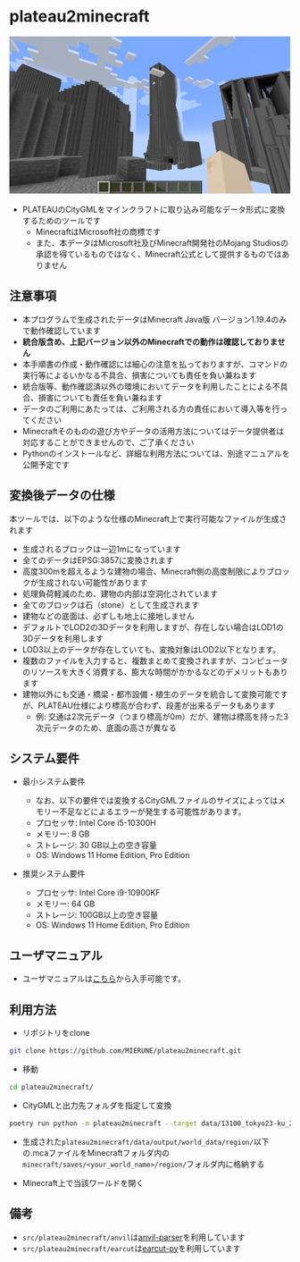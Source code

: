 # plateau2minecraft

![image.png](image.png)

- PLATEAUのCityGMLをマインクラフトに取り込み可能なデータ形式に変換するためのツールです
  - MinecraftはMicrosoft社の商標です
  - また、本データはMicrosoft社及びMinecraft開発社のMojang Studiosの承認を得ているものではなく、Minecraft公式として提供するものではありません

## 注意事項

- 本プログラムで生成されたデータはMinecraft Java版 バージョン1.19.4のみで動作確認しています
- **統合版含め、上記バージョン以外のMinecraftでの動作は確認しておりません**
- 本手順書の作成・動作確認には細心の注意を払っておりますが、コマンドの実行等によるいかなる不具合、損害についても責任を負い兼ねます
- 統合版等、動作確認済以外の環境においてデータを利用したことによる不具合、損害についても責任を負い兼ねます
- データのご利用にあたっては、ご利用される方の責任において導入等を行ってください
- Minecraftそのものの遊び方やデータの活用方法についてはデータ提供者は対応することができませんので、ご了承ください
- Pythonのインストールなど、詳細な利用方法については、別途マニュアルを公開予定です

## 変換後データの仕様

本ツールでは、以下のような仕様のMinecraft上で実行可能なファイルが生成されます

- 生成されるブロックは一辺1mになっています
- 全てのデータはEPSG:3857に変換されます
- 高度300mを超えるような建物の場合、Minecraft側の高度制限によりブロックが生成されない可能性があります
- 処理負荷軽減のため、建物の内部は空洞化されています
- 全てのブロックは石（stone）として生成されます
- 建物などの底面は、必ずしも地上に接地しません
- デフォルトでLOD2の3Dデータを利用しますが、存在しない場合はLOD1の3Dデータを利用します
- LOD3以上のデータが存在していても、変換対象はLOD2以下となります。
- 複数のファイルを入力すると、複数まとめて変換されますが、コンピュータのリソースを大きく消費する、膨大な時間がかかるなどのデメリットもあります
- 建物以外にも交通・橋梁・都市設備・植生のデータを統合して変換可能ですが、PLATEAU仕様により標高が合わず、段差が出来るデータもあります
  - 例: 交通は2次元データ（つまり標高が0m）だが、建物は標高を持った3次元データのため、底面の高さが異なる

## システム要件

- 最小システム要件
  - なお、以下の要件では変換するCityGMLファイルのサイズによってはメモリー不足などによるエラーが発生する可能性があります。
  - プロセッサ: Intel Core i5-10300H
  - メモリー: 8 GB
  - ストレージ: 30 GB以上の空き容量
  - OS: Windows 11 Home Edition, Pro Edition

- 推奨システム要件
  - プロセッサ: Intel Core i9-10900KF
  - メモリー: 64 GB
  - ストレージ: 100GB以上の空き容量
  - OS: Windows 11 Home Edition, Pro Edition

## ユーザマニュアル

- ユーザマニュアルは[こちら](/docs/Minecraftワールドデータ作成マニュアル.pdf)から入手可能です。


## 利用方法

- リポジトリをclone

```bash
git clone https://github.com/MIERUNE/plateau2minecraft.git
```

- 移動

```bash
cd plateau2minecraft/
```

- CityGMLと出力先フォルダを指定して変換

```bash
poetry run python -m plateau2minecraft --target data/13100_tokyo23-ku_2022_citygml_1_2_op/udx/bldg/53393503_bldg_6697_2_op.gml --output data/output/
```

- 生成された`plateau2minecraft/data/output/world_data/region/`以下の.mcaファイルをMinecraftフォルダ内の`minecraft/saves/<your_world_name>/region/`フォルダ内に格納する

- Minecraft上で当該ワールドを開く

## 備考

- `src/plateau2minecraft/anvil`は[anvil-parser](https://github.com/WoutCherlet/anvil-parser)を利用しています
- `src/plateau2minecraft/earcut`は[earcut-py](https://github.com/MIERUNE/earcut-py)を利用しています
